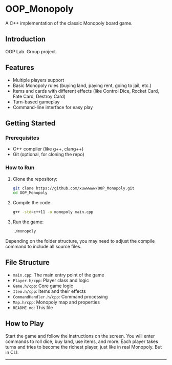 # OOP_Monopoly

A C++ implementation of the classic Monopoly board game.

## Introduction

OOP Lab. Group project.

## Features

- Multiple players support
- Basic Monopoly rules (buying land, paying rent, going to jail, etc.)
- Items and cards with different effects (like Control Dice, Rocket Card, Fate Card, Destroy Card)
- Turn-based gameplay
- Command-line interface for easy play

## Getting Started

### Prerequisites

- C++ compiler (like g++, clang++)
- Git (optional, for cloning the repo)

### How to Run

1. Clone the repository:
    ```sh
    git clone https://github.com/xuwwwww/OOP_Monopoly.git
    cd OOP_Monopoly
    ```

2. Compile the code:
    ```sh
    g++ -std=c++11 -o monopoly main.cpp
    ```

3. Run the game:
    ```sh
    ./monopoly
    ```

Depending on the folder structure, you may need to adjust the compile command to include all source files.

## File Structure

- `main.cpp`: The main entry point of the game
- `Player.h/cpp`: Player class and logic
- `Game.h/cpp`: Core game logic
- `Item.h/cpp`: Items and their effects
- `CommandHandler.h/cpp`: Command processing
- `Map.h/cpp`: Monopoly map and properties
- `README.md`: This file

## How to Play

Start the game and follow the instructions on the screen. You will enter commands to roll dice, buy land, use items, and more. Each player takes turns and tries to become the richest player, just like in real Monopoly. But in CLI.

---
